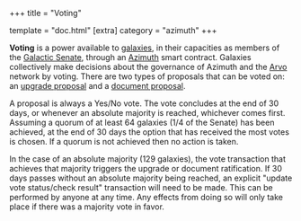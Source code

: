 +++
title = "Voting"

template = "doc.html"
[extra]
category = "azimuth"
+++

**Voting** is a power available to [galaxies](/docs/glossary/galaxy), in their
capacities as members of the [Galactic Senate](/docs/glossary/senate), through
an [Azimuth](/docs/glossary/azimuth) smart contract. Galaxies collectively make
decisions about the governance of Azimuth and the [Arvo](/docs/glossary/arvo)
network by voting. There are two types of proposals that can be voted on:
an [upgrade proposal](/docs/glossary/upgrade) and a
[document proposal](/docs/glossary/docvote).

A proposal is always a Yes/No vote. The vote concludes at the end of 30 days,
or whenever an absolute majority is reached, whichever comes first. Assuming a
quorum of at least 64 galaxies (1/4 of the Senate) has been achieved, at the end
of 30 days the option that has received the most votes is chosen. If a quorum
is not achieved then no action is taken.

In the case of an absolute majority (129 galaxies), the vote transaction that
achieves that majority triggers the upgrade or document ratification. If 30 days
passes without an absolute majority being reached, an explicit "update vote
status/check result" transaction will need to be made. This can be performed by
anyone at any time. Any effects from doing so will only take place if there was a
majority vote in favor.
